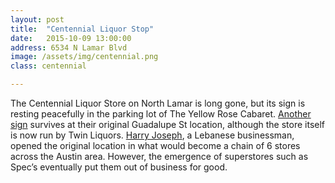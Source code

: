 ```yaml
---
layout: post
title:  "Centennial Liquor Stop"
date:   2015-10-09 13:00:00
address: 6534 N Lamar Blvd
image: /assets/img/centennial.png
class: centennial

---
```

The Centennial Liquor Store on North Lamar is long gone, but its sign is resting peacefully in the parking lot of The Yellow Rose Cabaret. [Another sign](https://www.google.com/maps/place/Twin+Liquors/@30.2963332,-97.7422002,3a,75y,325.3h,90t/data=!3m6!1e1!3m4!1sAWtELAOLdOdUzR8ZjxYYNQ!2e0!7i13312!8i6656!4m2!3m1!1s0x0:0x8dc3e11250c761f5!6m1!1e1) survives at their original Guadalupe St location, although the store itself is now run by Twin Liquors. [Harry Joseph](http://www.austinchronicle.com/music/2013-10-04/lebanon-calling/), a Lebanese businessman, opened the original location in what would become a chain of 6 stores across the Austin area. However, the emergence of superstores such as Spec’s eventually put them out of business for good. 